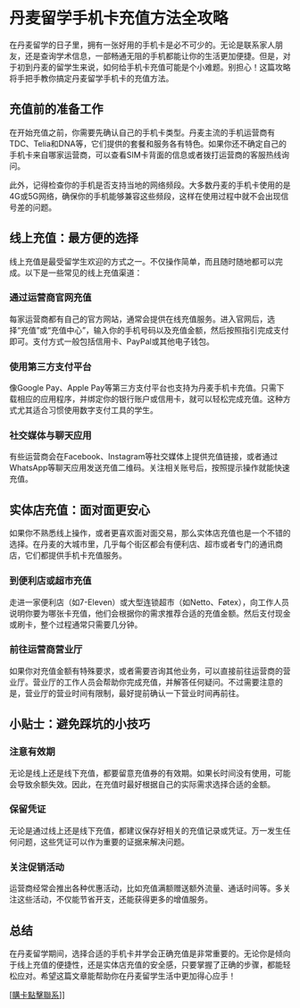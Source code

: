 # 丹麦留学手机卡充值方法全攻略

在丹麦留学的日子里，拥有一张好用的手机卡是必不可少的。无论是联系家人朋友，还是查询学术信息，一部畅通无阻的手机都能让你的生活更加便捷。但是，对于初到丹麦的留学生来说，如何给手机卡充值可能是个小难题。别担心！这篇攻略将手把手教你搞定丹麦留学手机卡的充值方法。

## 充值前的准备工作

在开始充值之前，你需要先确认自己的手机卡类型。丹麦主流的手机运营商有TDC、Telia和DNA等，它们提供的套餐和服务各有特色。如果你还不确定自己的手机卡来自哪家运营商，可以查看SIM卡背面的信息或者拨打运营商的客服热线询问。

此外，记得检查你的手机是否支持当地的网络频段。大多数丹麦的手机卡使用的是4G或5G网络，确保你的手机能够兼容这些频段，这样在使用过程中就不会出现信号差的问题。

## 线上充值：最方便的选择

线上充值是最受留学生欢迎的方式之一。不仅操作简单，而且随时随地都可以完成。以下是一些常见的线上充值渠道：

### 通过运营商官网充值
每家运营商都有自己的官方网站，通常会提供在线充值服务。进入官网后，选择“充值”或“充值中心”，输入你的手机号码以及充值金额，然后按照指引完成支付即可。支付方式一般包括信用卡、PayPal或其他电子钱包。

### 使用第三方支付平台
像Google Pay、Apple Pay等第三方支付平台也支持为丹麦手机卡充值。只需下载相应的应用程序，并绑定你的银行账户或信用卡，就可以轻松完成充值。这种方式尤其适合习惯使用数字支付工具的学生。

### 社交媒体与聊天应用
有些运营商会在Facebook、Instagram等社交媒体上提供充值链接，或者通过WhatsApp等聊天应用发送充值二维码。关注相关账号后，按照提示操作就能快速充值。

## 实体店充值：面对面更安心

如果你不熟悉线上操作，或者更喜欢面对面交易，那么实体店充值也是一个不错的选择。在丹麦的大城市里，几乎每个街区都会有便利店、超市或者专门的通讯商店，它们都提供手机卡充值服务。

### 到便利店或超市充值
走进一家便利店（如7-Eleven）或大型连锁超市（如Netto、Føtex），向工作人员说明你要为哪张卡充值，他们会根据你的需求推荐合适的充值金额。然后支付现金或刷卡，整个过程通常只需要几分钟。

### 前往运营商营业厅
如果你对充值金额有特殊要求，或者需要咨询其他业务，可以直接前往运营商的营业厅。营业厅的工作人员会帮助你完成充值，并解答任何疑问。不过需要注意的是，营业厅的营业时间有限制，最好提前确认一下营业时间再前往。

## 小贴士：避免踩坑的小技巧

### 注意有效期
无论是线上还是线下充值，都要留意充值券的有效期。如果长时间没有使用，可能会导致余额失效。因此，在充值时最好根据自己的实际需求选择合适的金额。

### 保留凭证
无论是通过线上还是线下充值，都建议保存好相关的充值记录或凭证。万一发生任何问题，这些凭证可以作为重要的证据来解决问题。

### 关注促销活动
运营商经常会推出各种优惠活动，比如充值满额赠送额外流量、通话时间等。多关注这些活动，不仅能节省开支，还能获得更多的增值服务。

## 总结

在丹麦留学期间，选择合适的手机卡并学会正确充值是非常重要的。无论你是倾向于线上充值的便捷性，还是实体店充值的安全感，只要掌握了正确的步骤，都能轻松应对。希望这篇文章能帮助你在丹麦留学生活中更加得心应手！

[[購卡點擊聯系](https://t.me/s/esim1088)]]